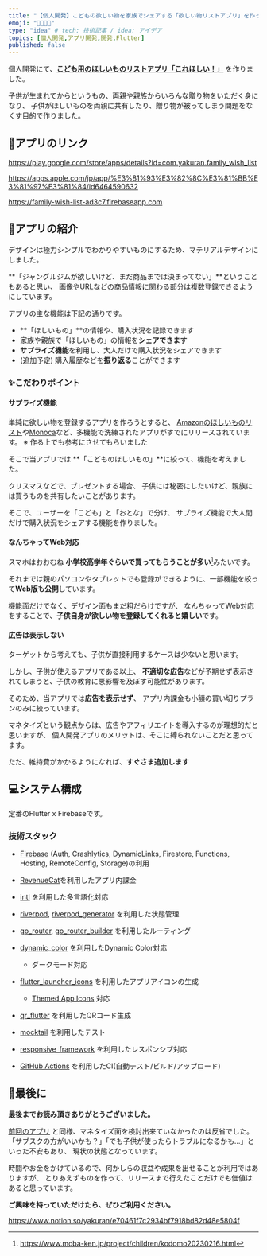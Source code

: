 ```yaml
---
title: "【個人開発】こどもの欲しい物を家族でシェアする「欲しい物リストアプリ」を作った"
emoji: "👨‍👩‍👧‍👦"
type: "idea" # tech: 技術記事 / idea: アイデア
topics: [個人開発,アプリ開発,開発,Flutter]
published: false
---
```


個人開発にて、[**こども用のほしいものリストアプリ「これほしい！」**](https://yakuran.notion.site/e70461f7c2934bf7918bd82d48e5804f?pvs=4) を作りました。

子供が生まれてからというもの、両親や親族からいろんな贈り物をいただく身になり、
子供がほしいものを両親に共有したり、贈り物が被ってしまう問題をなくす目的で作りました。

## 📌アプリのリンク

https://play.google.com/store/apps/details?id=com.yakuran.family_wish_list

https://apps.apple.com/jp/app/%E3%81%93%E3%82%8C%E3%81%BB%E3%81%97%E3%81%84/id6464590632

https://family-wish-list-ad3c7.firebaseapp.com



## 🎉アプリの紹介

デザインは極力シンプルでわかりやすいものにするため、マテリアルデザインにしました。

**「ジャングルジムが欲しいけど、まだ商品までは決まってない」**ということもあると思い、
画像やURLなどの商品情報に関わる部分は複数登録できるようにしています。

アプリの主な機能は下記の通りです。

- **「ほしいもの」**の情報や、購入状況を記録できます
- 家族や親族で「ほしいもの」の情報を**シェアできます**
- **サプライズ機能**を利用し、大人だけで購入状況をシェアできます
- (追加予定) 購入履歴などを**振り返る**ことができます



### ✨こだわりポイント

#### サプライズ機能

単純に欲しい物を登録するアプリを作ろうとすると、
[Amazonのほしいものリスト](https://www.amazon.co.jp/gp/help/customer/display.html?nodeId=GHCGC7B7SQ222YMD)や[Monoca](https://monoca.sola-air.com)など、多機能で洗練されたアプリがすでにリリースされています。
※ 作る上でも参考にさせてもらいました

そこで当アプリでは **「こどものほしいもの」**に絞って、機能を考えました。

クリスマスなどで、プレゼントする場合、
子供には秘密にしたいけど、親族には買うものを共有したいことがあります。

そこで、ユーザーを「こども」と「おとな」で分け、
サプライズ機能で大人間だけで購入状況をシェアする機能を作りました。

#### なんちゃってWeb対応

スマホはおおむね **小学校高学年ぐらいで買ってもらうことが多い**[^1]みたいです。

それまでは親のパソコンやタブレットでも登録ができるように、一部機能を絞って**Web版も公開**しています。

機能面だけでなく、デザイン面もまだ粗だらけですが、
なんちゃってWeb対応をすることで、**子供自身が欲しい物を登録してくれると嬉しい**です。

#### 広告は表示しない

ターゲットから考えても、子供が直接利用するケースは少ないと思います。

しかし、子供が使えるアプリである以上、
**不適切な広告**などが予期せず表示されてしまうと、子供の教育に悪影響を及ぼす可能性があります。

そのため、当アプリでは**広告を表示せず**、
アプリ内課金も小額の買い切りプランのみに絞っています。

マネタイズという観点からは、広告やアフィリエイトを導入するのが理想的だと思いますが、
個人開発アプリのメリットは、そこに縛られないことだと思ってます。

ただ、維持費がかかるようになれば、**すぐさま追加します**



## 💻システム構成

定番のFlutter x Firebaseです。

### 技術スタック

- [Firebase](https://firebase.google.com/?hl=ja) (Auth, Crashlytics, DynamicLinks, Firestore, Functions, Hosting, RemoteConfig, Storage)の利用
- [RevenueCat](https://www.revenuecat.com)を利用したアプリ内課金
- [intl](https://pub.dev/packages/intl) を利用した多言語化対応
- [riverpod](https://pub.dev/packages/riverpod), [riverpod_generator](https://pub.dev/packages/riverpod_generator) を利用した状態管理
- [go_router](https://pub.dev/packages/go_router), [go_router_builder](https://pub.dev/packages/go_router_builder) を利用したルーティング
- [dynamic_color](https://pub.dev/packages/dynamic_color) を利用したDynamic Color対応
  - ダークモード対応

- [flutter_launcher_icons](https://pub.dev/packages/flutter_launcher_icons) を利用したアプリアイコンの生成
  - [Themed App Icons](https://developer.android.com/about/versions/13/features?hl=ja&authuser=1#themed-app-icons) 対応
- [qr_flutter](https://pub.dev/packages/qr_flutter) を利用したQRコード生成
- [mocktail](https://pub.dev/packages/mocktail) を利用したテスト
- [responsive_framework](https://pub.dev/packages/responsive_framework) を利用したレスポンシブ対応
- [GitHub Actions](https://github.co.jp/features/actions) を利用したCI(自動テスト/ビルド/アップロード)



## 🙇最後に

**最後までお読み頂きありがとうございました。**

[前回のアプリ](https://zenn.dev/yakuran1/articles/be126a719023b9) と同様、マネタイズ面を検討出来ていなかったのは反省でした。
「サブスクの方がいいかも？」「でも子供が使ったらトラブルになるかも...」といった不安もあり、
現状の状態となっています。

時間やお金をかけているので、何かしらの収益や成果を出せることが利用ではありますが、
とりあえずものを作って、リリースまで行えたことだけでも価値はあると思っています。

**ご興味を持っていただけたら、ぜひご利用ください。**

https://www.notion.so/yakuran/e70461f7c2934bf7918bd82d48e5804f



[^1]: https://www.moba-ken.jp/project/children/kodomo20230216.html
